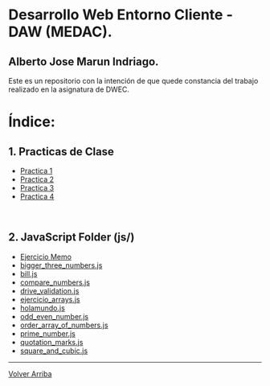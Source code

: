 # Desarrollo Web Entorno Cliente - DAW (MEDAC).
## Alberto Jose Marun Indriago.

Este es un repositorio con la intención de que quede constancia del trabajo realizado en la asignatura de DWEC.

# Índice:
## 1. Practicas de Clase
- [Practica 1](Practicas/P1/p1.md)
- [Practica 2](Practicas/P2/p2.md)
- [Practica 3](Practicas/P3/p3.md)
- [Practica 4](Practicas/P4/p4.md)

<br>

## 2. JavaScript Folder (js/)
* [Ejercicio Memo](js/ejercicio_memo/)
* [bigger_three_numbers.js](js/bigger_three_numbers.js)
* [bill.js](js/bill.js)
* [compare_numbers.js](/js/compare_numbers.js)
* [drive_validation.js](js/drive_validation.js)
* [ejercicio_arrays.js](js/ejercicio_arrays.js)
* [holamundo.js](js/holamundo.js)
* [odd_even_number.js](js/odd_even_number.js)
* [order_array_of_numbers.js](js/order_array_of_numbers.js)
* [prime_number.js](js/prime_number.js)
* [quotation_marks.js](js/quotation_marks.js)
* [square_and_cubic.js](js/square_and_cubic.js)

***
[Volver Arriba](#desarrollo-web-entorno-cliente---daw-medac)